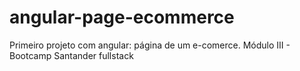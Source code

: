 # angular-page-ecommerce
Primeiro projeto com angular: página de um e-comerce. Módulo III - Bootcamp Santander fullstack
